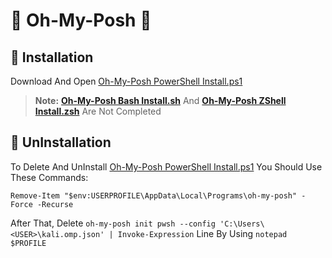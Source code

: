 <!-- # 🔰 Introduction -->
<!-- # 🔰 Introducing -->
# 🔶 Oh-My-Posh 🔶
## 🔹 Installation
Download And Open [Oh-My-Posh PowerShell Install.ps1](https://github.com/AspectBruise09/AboutMe/blob/main/Oh-My-Posh%20PowerShell%20Install.ps1)
> **Note:** [**Oh-My-Posh Bash Install.sh**](https://github.com/AspectBruise09/AboutMe/blob/main/Oh-My-Posh%20Bash%20Install.sh) And [**Oh-My-Posh ZShell Install.zsh**](https://github.com/AspectBruise09/AboutMe/blob/main/Oh-My-Posh%20ZShell%20Install.zsh) Are Not Completed
## 🔹 UnInstallation
To Delete And UnInstall [Oh-My-Posh PowerShell Install.ps1](https://github.com/AspectBruise09/AboutMe/blob/main/Oh-My-Posh%20PowerShell%20Install.ps1) You Should Use These Commands:

`Remove-Item "$env:USERPROFILE\AppData\Local\Programs\oh-my-posh" -Force -Recurse`

After That, Delete `oh-my-posh init pwsh --config 'C:\Users\<USER>\kali.omp.json' | Invoke-Expression` Line By Using `notepad $PROFILE`
